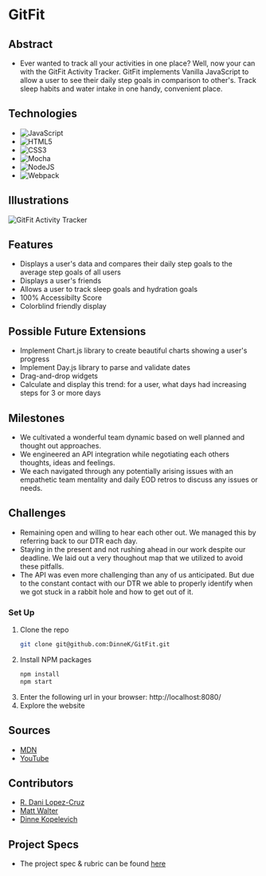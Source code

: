 # GitFit

## Abstract
  - Ever wanted to track all your activities in one place? Well, now your can with the GitFit Activity Tracker. GitFit implements Vanilla JavaScript to allow a user to see their daily step goals in comparison to other's. Track sleep habits and water intake in one handy, convenient place. 

## Technologies
- ![JavaScript](https://img.shields.io/badge/javascript-%23323330.svg?style=for-the-badge&logo=javascript&logoColor=%23F7DF1E)
- ![HTML5](https://img.shields.io/badge/html5-%23E34F26.svg?style=for-the-badge&logo=html5&logoColor=white)
- ![CSS3](https://img.shields.io/badge/css3-%231572B6.svg?style=for-the-badge&logo=css3&logoColor=white)
- ![Mocha](https://img.shields.io/badge/-mocha-%238D6748?style=for-the-badge&logo=mocha&logoColor=white)
- ![NodeJS](https://img.shields.io/badge/node.js-6DA55F?style=for-the-badge&logo=node.js&logoColor=white)
- ![Webpack](https://img.shields.io/badge/webpack-%238DD6F9.svg?style=for-the-badge&logo=webpack&logoColor=black)

## Illustrations
  ![GitFit Activity Tracker](https://user-images.githubusercontent.com/106847513/188336341-2d6c1d78-924d-4632-929a-0b65bd26b554.png)


## Features
- Displays a user's data and compares their daily step goals to the average step goals of all users
- Displays a user's friends
- Allows a user to track sleep goals and hydration goals
- 100% Accessibilty Score
- Colorblind friendly display

## Possible Future Extensions
- Implement Chart.js library to create beautiful charts showing a user's progress
- Implement Day.js library to parse and validate dates
- Drag-and-drop widgets
- Calculate and display this trend: for a user, what days had increasing steps for 3 or more days

## Milestones
- We cultivated a wonderful team dynamic based on well planned and thought out approaches. 
- We engineered an API integration while negotiating each others thoughts, ideas and feelings.
- We each navigated through any potentially arising issues with an empathetic team mentality and daily EOD retros to discuss any issues or needs.

## Challenges 
- Remaining open and willing to hear each other out. We managed this by referring back to our DTR each day.
- Staying in the present and not rushing ahead in our work despite our deadline. We laid out a very thoughout map that we utilized to avoid these pitfalls.
- The API was even more challenging than any of us anticipated. But due to the constant contact with our DTR we able to properly identify when we got stuck in a rabbit hole and how to get out of it.

### Set Up
1. Clone the repo
   ```sh
   git clone git@github.com:DinneK/GitFit.git
   ```
2. Install NPM packages
   ```sh
   npm install
   npm start
   ``` 
3. Enter the following url in your browser: http://localhost:8080/
4. Explore the website

## Sources
  - [MDN](http://developer.mozilla.org/en-US/)
  - [YouTube](https://www.youtube.com/)

## Contributors
  - [R. Dani Lopez-Cruz](https://github.com/BertoCruz)
  - [Matt Walter](https://github.com/MattWalterTX)
  - [Dinne Kopelevich](https://github.com/DinneK)

## Project Specs
  - The project spec & rubric can be found [here](https://frontend.turing.edu/projects/Fitlit-part-one.html)
